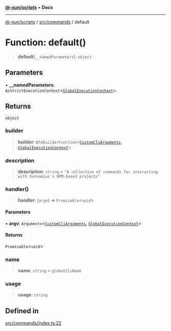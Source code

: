 [**@-xun/scripts**](../../../README.md) • **Docs**

***

[@-xun/scripts](../../../README.md) / [src/commands](../README.md) / default

# Function: default()

> **default**(`__namedParameters`): `object`

## Parameters

• **\_\_namedParameters**: `AsStrictExecutionContext`\<[`GlobalExecutionContext`](../../configure/type-aliases/GlobalExecutionContext.md)\>

## Returns

`object`

### builder

> **builder**: `BfeBuilderFunction`\<[`CustomCliArguments`](../type-aliases/CustomCliArguments.md), [`GlobalExecutionContext`](../../configure/type-aliases/GlobalExecutionContext.md)\>

### description

> **description**: `string` = `"A collection of commands for interacting with Xunnamius's NPM-based projects"`

### handler()

> **handler**: (`argv`) => `Promisable`\<`void`\>

#### Parameters

• **argv**: `Arguments`\<[`CustomCliArguments`](../type-aliases/CustomCliArguments.md), [`GlobalExecutionContext`](../../configure/type-aliases/GlobalExecutionContext.md)\>

#### Returns

`Promisable`\<`void`\>

### name

> **name**: `string` = `globalCliName`

### usage

> **usage**: `string`

## Defined in

[src/commands/index.ts:22](https://github.com/Xunnamius/xscripts/blob/d89809b1811fb99fb24fbfe0c6960a0e087bcc27/src/commands/index.ts#L22)
